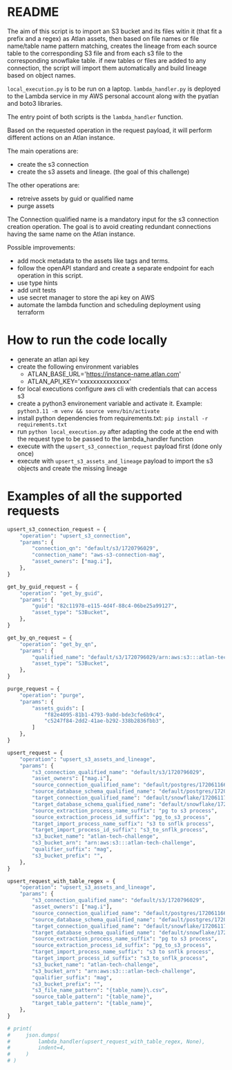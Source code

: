# README
The aim of this script is to import an S3 bucket and its files witin it (that fit a prefix and a regex) as Atlan assets, then based on file names or file name/table name pattern matching, creates the lineage from each source table to the corresponding S3 file and from each s3 file to the corresponding snowflake table.
if new tables or files are added to any connection, the script will import them automatically and build lineage based on object names.

`local_execution.py` is to be run on a laptop.
`lambda_handler.py` is deployed to the Lambda service in my AWS personal account along with the pyatlan and boto3 libraries.

The entry point of both scripts is the `lambda_handler` function.

Based on the requested operation in the request payload, it will perform different actions on an Atlan instance.

The main operations are:
- create the s3 connection
- create the s3 assets and lineage. (the goal of this challenge)

The other operations are:
- retreive assets by guid or qualified name
- purge assets

The Connection qualified name is a mandatory input for the s3 connection creation operation. The goal is to avoid creating redundant connections having the same name on the Atlan instance.

Possible improvements:
- add mock metadata to the assets like tags and terms.
- follow the openAPI standard and create a separate endpoint for each operation in this script.
- use type hints
- add unit tests
- use secret manager to store the api key on AWS
- automate the lambda function and scheduling deployment using terraform

# How to run the code locally
- generate an atlan api key
- create the following environment variables
    - ATLAN_BASE_URL='https://instance-name.atlan.com'
    - ATLAN_API_KEY='xxxxxxxxxxxxxxx'
- for local executions configure aws cli with credentials that can access s3
- create a python3 environement variable and activate it. Example: `python3.11 -m venv && source venv/bin/activate`
- install python dependencies from requirements.txt: `pip install -r requirements.txt`
- run `python local_execution.py` after adapting the code at the end with the request type to be passed to the lambda_handler function
- execute with the `upsert_s3_connection_request` payload first (done only once)
- execute with `upsert_s3_assets_and_lineage` payload to import the s3 objects and create the missing lineage

# Examples of all the supported requests
```python
upsert_s3_connection_request = {
    "operation": "upsert_s3_connection",
    "params": {
        "connection_qn": "default/s3/1720796029",
        "connection_name": "aws-s3-connection-mag",
        "asset_owners": ["mag.i"],
    },
}

get_by_guid_request = {
    "operation": "get_by_guid",
    "params": {
        "guid": "82c11978-e115-4d4f-88c4-06be25a99127",
        "asset_type": "S3Bucket",
    },
}

get_by_qn_request = {
    "operation": "get_by_qn",
    "params": {
        "qualified_name": "default/s3/1720796029/arn:aws:s3:::atlan-tech-challenge-mag",
        "asset_type": "S3Bucket",
    },
}

purge_request = {
    "operation": "purge",
    "params": {
        "assets_guids": [
            "f82e4095-81b1-4793-9a0d-bde3cfe6b9c4",
            "c5247f84-2dd2-41ae-b292-338b2836fbb3",
        ]
    },
}

upsert_request = {
    "operation": "upsert_s3_assets_and_lineage",
    "params": {
        "s3_connection_qualified_name": "default/s3/1720796029",
        "asset_owners": ["mag.i"],
        "source_connection_qualified_name": "default/postgres/1720611661",
        "source_database_schema_qualified_name": "default/postgres/1720611661/FOOD_BEVERAGE/SALES_ORDERS",
        "target_connection_qualified_name": "default/snowflake/1720611799",
        "target_database_schema_qualified_name": "default/snowflake/1720611799/FOOD_BEVERAGE/SALES_ORDERS",
        "source_extraction_process_name_suffix": "pg to s3 process",
        "source_extraction_process_id_suffix": "pg_to_s3_process",
        "target_import_process_name_suffix": "s3 to snflk process",
        "target_import_process_id_suffix": "s3_to_snflk_process",
        "s3_bucket_name": "atlan-tech-challenge",
        "s3_bucket_arn": "arn:aws:s3:::atlan-tech-challenge",
        "qualifier_suffix": "mag",
        "s3_bucket_prefix": "",
    },
}

upsert_request_with_table_regex = {
    "operation": "upsert_s3_assets_and_lineage",
    "params": {
        "s3_connection_qualified_name": "default/s3/1720796029",
        "asset_owners": ["mag.i"],
        "source_connection_qualified_name": "default/postgres/1720611661",
        "source_database_schema_qualified_name": "default/postgres/1720611661/FOOD_BEVERAGE/SALES_ORDERS",
        "target_connection_qualified_name": "default/snowflake/1720611799",
        "target_database_schema_qualified_name": "default/snowflake/1720611799/FOOD_BEVERAGE/SALES_ORDERS",
        "source_extraction_process_name_suffix": "pg to s3 process",
        "source_extraction_process_id_suffix": "pg_to_s3_process",
        "target_import_process_name_suffix": "s3 to snflk process",
        "target_import_process_id_suffix": "s3_to_snflk_process",
        "s3_bucket_name": "atlan-tech-challenge",
        "s3_bucket_arn": "arn:aws:s3:::atlan-tech-challenge",
        "qualifier_suffix": "mag",
        "s3_bucket_prefix": "",
        "s3_file_name_pattern": "{table_name}\.csv",
        "source_table_pattern": "{table_name}",
        "target_table_pattern": "{table_name}",
    },
}

# print(
#     json.dumps(
#         lambda_handler(upsert_request_with_table_regex, None),
#         indent=4,
#     )
# )
```
